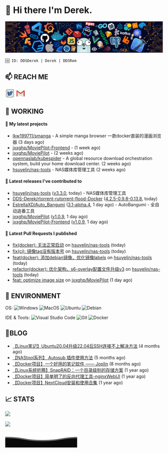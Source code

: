 # 👋 Hi there I'm Derek. 

![](https://raw.githubusercontent.com/DDS-Derek/.github/main/profile/assets/header_.png)

```
🆔 ID: DDSDerek | Derek | DDSRem
```

## 📫 REACH ME
<p align="left">
<a href="https://twitter.com/ddsrem_derek" target="blank"><img align="center" src="https://raw.githubusercontent.com/DDS-Derek/.github/main/profile/assets/twitter.svg" alt="BEPb" height="30" width="30" /></a>
<a href="mailto:ddstomo@gmail.com" target="blank"><img align="center" src="https://raw.githubusercontent.com/DDS-Derek/.github/main/profile/assets/gmail.svg" alt="Gmail" height="30" width="30" /></a>
</p>

## 💼 WORKING

#### 🌱 My latest projects


- [lkw199711/smanga](https://github.com/lkw199711/smanga) - A simple manga browser 一款docker直装的漫画浏览器 (3 days ago)
- [jxxghp/MoviePilot-Frontend](https://github.com/jxxghp/MoviePilot-Frontend) -  (1 week ago)
- [jxxghp/MoviePilot](https://github.com/jxxghp/MoviePilot) -  (2 weeks ago)
- [opennaslab/kubespider](https://github.com/opennaslab/kubespider) - A global resource download orchestration system, build your home download center.  (2 weeks ago)
- [hsuyelin/nas-tools](https://github.com/hsuyelin/nas-tools) - NAS媒体库管理工具 (2 weeks ago)

#### 🔭 Latest releases I've contributed to

- [hsuyelin/nas-tools](https://github.com/hsuyelin/nas-tools) ([v3.3.0](https://github.com/hsuyelin/nas-tools/releases/tag/v3.3.0), today) - NAS媒体库管理工具
- [DDS-Derek/rtorrent-rutorrent-flood-Docker](https://github.com/DDS-Derek/rtorrent-rutorrent-flood-Docker) ([4.2.5-0.9.8-0.13.8](https://github.com/DDS-Derek/rtorrent-rutorrent-flood-Docker/releases/tag/4.2.5-0.9.8-0.13.8), today)
- [EstrellaXD/Auto_Bangumi](https://github.com/EstrellaXD/Auto_Bangumi) ([3.1-alpha.4](https://github.com/EstrellaXD/Auto_Bangumi/releases/tag/3.1-alpha.4), 1 day ago) - AutoBangumi - 全自动追番工具
- [jxxghp/MoviePilot](https://github.com/jxxghp/MoviePilot) ([v1.0.9](https://github.com/jxxghp/MoviePilot/releases/tag/v1.0.9), 1 day ago)
- [jxxghp/MoviePilot-Frontend](https://github.com/jxxghp/MoviePilot-Frontend) ([v1.0.9](https://github.com/jxxghp/MoviePilot-Frontend/releases/tag/v1.0.9), 1 day ago)

#### 🔨 Latest Pull Requests I published

- [fix(docker): 无法正常启动](https://github.com/hsuyelin/nas-tools/pull/144) on [hsuyelin/nas-tools](https://github.com/hsuyelin/nas-tools) (today)
- [fix(ci): 镜像tag没有版本号](https://github.com/hsuyelin/nas-tools/pull/141) on [hsuyelin/nas-tools](https://github.com/hsuyelin/nas-tools) (today)
- [feat(docker): 添加debian镜像，优化镜像labels](https://github.com/hsuyelin/nas-tools/pull/140) on [hsuyelin/nas-tools](https://github.com/hsuyelin/nas-tools) (today)
- [refactor(docker): 优化架构，s6-overlay配置文件升级v3](https://github.com/hsuyelin/nas-tools/pull/138) on [hsuyelin/nas-tools](https://github.com/hsuyelin/nas-tools) (today)
- [feat: optimize image size](https://github.com/jxxghp/MoviePilot/pull/325) on [jxxghp/MoviePilot](https://github.com/jxxghp/MoviePilot) (1 day ago)

## 🔧 ENVIRONMENT
OS:
![Windows](https://img.shields.io/badge/-Windows-0078D6?style=flat-square&logo=windows&logoColor=white)
![MacOS](https://img.shields.io/badge/-Mac_OS-AAA?style=flat-square&logo=macos&logoColor=white)
![Ubuntu](https://img.shields.io/badge/-Ubuntu-DD4814?style=flat-square&logo=ubuntu&logoColor=white)
![Debian](https://img.shields.io/badge/-Debian-73BA25?style=flat-square&logo=debian&logoColor=white)  

IDE & Tools:
![Visual Studio Code](https://img.shields.io/badge/-Visual_Studio_Code-007ACC?style=flat-square&logo=visual-studio-code&logoColor=white)
![Git](https://img.shields.io/badge/-Git-F05032?style=flat-square&logo=git&logoColor=white)
![Docker](https://img.shields.io/badge/-Docker-2496ed?style=flat-square&logo=Docker&logoColor=white)

## 📜BLOG

- [【Linux笔记】Ubuntu20.04升级22.04后SSH连接不上解决方法](https://blog.ddsrem.com/archives/fix-ubuntu2204-ssh) (4 months ago)
- [【NAStool系列】 Autosub 插件使用方法](https://blog.ddsrem.com/archives/nastool-autosub-use-way) (5 months ago)
- [【Docker项目】一个好用的笔记软件 —— Joplin](https://blog.ddsrem.com/archives/joplin) (8 months ago)
- [【Linux系统折腾】SnapRAID：一个目录级别的存储方案](https://blog.ddsrem.com/archives/snapraid) (1 year ago)
- [【Docker项目】简单明了的反向代理工具-nginxWebUI](https://blog.ddsrem.com/archives/nginxwebui) (1 year ago)
- [【Docker项目】NextCloud安装和使用合集](https://blog.ddsrem.com/archives/nextcloud) (1 year ago)

## 📈 STATS

![](https://github-readme-stats.vercel.app/api?username=DDSDerek&show_icons=true&theme=radical)

![](https://github-readme-stats.vercel.app/api?username=DDSRem&show_icons=true&theme=dark)

![](https://raw.githubusercontent.com/DDS-Derek/.github/main/profile/assets/Bottom_down.svg)
